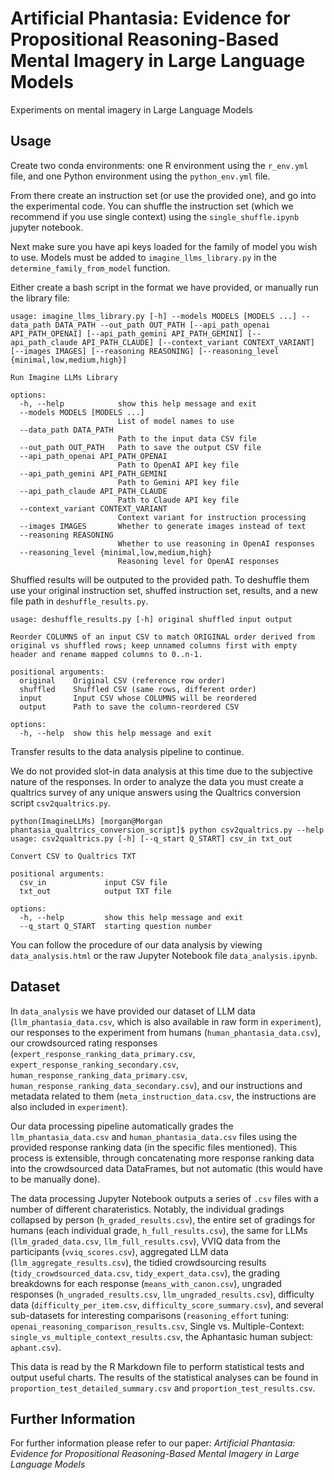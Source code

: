 # Artificial Phantasia: Evidence for Propositional Reasoning-Based Mental Imagery in Large Language Models
Experiments on mental imagery in Large Language Models

## Usage
Create two conda environments: one R environment using the ```r_env.yml``` file, and one Python environment using the ```python_env.yml``` file.

From there create an instruction set (or use the provided one), and go into the experimental code. You can shuffle the instruction set (which we recommend if you use single context) using the ```single_shuffle.ipynb``` jupyter notebook.

Next make sure you have api keys loaded for the family of model you wish to use. Models must be added to ```imagine_llms_library.py``` in the ```determine_family_from_model``` function.

Either create a bash script in the format we have provided, or manually run the library file:

```
usage: imagine_llms_library.py [-h] --models MODELS [MODELS ...] --data_path DATA_PATH --out_path OUT_PATH [--api_path_openai API_PATH_OPENAI] [--api_path_gemini API_PATH_GEMINI] [--api_path_claude API_PATH_CLAUDE] [--context_variant CONTEXT_VARIANT] [--images IMAGES] [--reasoning REASONING] [--reasoning_level {minimal,low,medium,high}]

Run Imagine LLMs Library

options:
  -h, --help            show this help message and exit
  --models MODELS [MODELS ...]
                        List of model names to use
  --data_path DATA_PATH
                        Path to the input data CSV file
  --out_path OUT_PATH   Path to save the output CSV file
  --api_path_openai API_PATH_OPENAI
                        Path to OpenAI API key file
  --api_path_gemini API_PATH_GEMINI
                        Path to Gemini API key file
  --api_path_claude API_PATH_CLAUDE
                        Path to Claude API key file
  --context_variant CONTEXT_VARIANT
                        Context variant for instruction processing
  --images IMAGES       Whether to generate images instead of text
  --reasoning REASONING
                        Whether to use reasoning in OpenAI responses
  --reasoning_level {minimal,low,medium,high}
                        Reasoning level for OpenAI responses
```

Shuffled results will be outputed to the provided path. To deshuffle them use your original instruction set, shuffed instruction set, results, and a new file path in ```deshuffle_results.py```.

```
usage: deshuffle_results.py [-h] original shuffled input output

Reorder COLUMNS of an input CSV to match ORIGINAL order derived from original vs shuffled rows; keep unnamed columns first with empty header and rename mapped columns to 0..n-1.

positional arguments:
  original    Original CSV (reference row order)
  shuffled    Shuffled CSV (same rows, different order)
  input       Input CSV whose COLUMNS will be reordered
  output      Path to save the column-reordered CSV

options:
  -h, --help  show this help message and exit
```

Transfer results to the data analysis pipeline to continue.

We do not provided slot-in data analysis at this time due to the subjective nature of the responses. In order to analyze the data you must create a qualtrics survey of any unique answers using the Qualtrics conversion script ```csv2qualtrics.py```.

```
python(ImagineLLMs) [morgan@Morgan phantasia_qualtrics_conversion_script]$ python csv2qualtrics.py --help
usage: csv2qualtrics.py [-h] [--q_start Q_START] csv_in txt_out

Convert CSV to Qualtrics TXT

positional arguments:
  csv_in             input CSV file
  txt_out            output TXT file

options:
  -h, --help         show this help message and exit
  --q_start Q_START  starting question number
```

You can follow the procedure of our data analysis by viewing ```data_analysis.html``` or the raw Jupyter Notebook file ```data_analysis.ipynb```.

## Dataset

In ```data_analysis``` we have provided our dataset of LLM data (```llm_phantasia_data.csv```, which is also available in raw form in ```experiment```), our responses to the experiment from humans (```human_phantasia_data.csv```), our crowdsourced rating responses (```expert_response_ranking_data_primary.csv```, ```expert_response_ranking_secondary.csv```, ```human_response_ranking_data_primary.csv```, ```human_response_ranking_data_secondary.csv```), and our instructions and metadata related to them (```meta_instruction_data.csv```, the instructions are also included in ```experiment```).

Our data processing pipeline automatically grades the ```llm_phantasia_data.csv``` and ```human_phantasia_data.csv``` files using the provided response ranking data (in the specific files mentioned). This process is extensible, through concatenating more response ranking data into the crowdsourced data DataFrames, but not automatic (this would have to be manually done).

The data processing Jupyter Notebook outputs a series of `.csv` files with a number of different charateristics. Notably, the individual gradings collapsed by person (```h_graded_results.csv```), the entire set of gradings for humans (each individual grade, `h_full_results.csv`), the same for LLMs (`llm_graded_data.csv`, `llm_full_results.csv`), VVIQ data from the participants (`vviq_scores.csv`), aggregated LLM data (`llm_aggregate_results.csv`), the tidied crowdsourcing results (`tidy_crowdsourced_data.csv`, `tidy_expert_data.csv`), the grading breakdowns for each response (`means_with_canon.csv`), ungraded responses (`h_ungraded_results.csv`, `llm_ungraded_results.csv`), difficulty data (`difficulty_per_item.csv`, `difficulty_score_summary.csv`), and several sub-datasets for interesting comparisons (`reasoning_effort` tuning: `openai_reasoning_comparison_results.csv`, Single vs. Multiple-Context: `single_vs_multiple_context_results.csv`, the Aphantasic human subject: `aphant.csv`).

This data is read by the R Markdown file to perform statistical tests and output useful charts. The results of the statistical analyses can be found in `proportion_test_detailed_summary.csv` and `proportion_test_results.csv`.

## Further Information

For further information please refer to our paper: _Artificial Phantasia: Evidence for Propositional Reasoning-Based Mental Imagery in Large Language Models_
